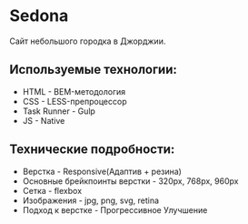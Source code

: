 <h1>Sedona</h1>
<p>Сайт небольшого городка в Джорджии.</p>
<h2>Используемые технологии:</h2>
<ul>
<li>HTML - BEM-методология</li>
<li>CSS - LESS-препроцессор</li>
<li>Task Runner - Gulp</li>
<li>JS - Native</li>
</ul>
<h2>Технические подробности:</h2>
<ul>
<li>Верстка - Responsive(Адаптив + резина)</li>
<li>Основные брейкпоинты верстки - 320px, 768px, 960px</li>
<li>Сетка - flexbox</li>
<li>Изображения - jpg, png, svg, retina</li>
<li>Подход к верстке - Прогрессивное Улучшение</li>
</ul>
